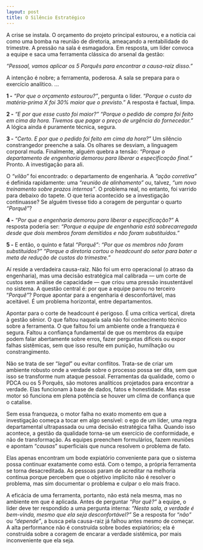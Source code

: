 ```yaml
---
layout: post
title: O Silêncio Estratégico
---
```


A crise se instala. O orçamento do projeto principal estourou, e a notícia cai como uma bomba na reunião de diretoria, ameaçando a rentabilidade do trimestre. A pressão na sala é esmagadora. Em resposta, um líder convoca a equipe e saca uma ferramenta clássica do arsenal da gestão:

*“Pessoal, vamos aplicar os 5 Porquês para encontrar a causa-raiz disso.”*

A intenção é nobre; a ferramenta, poderosa. A sala se prepara para o exercício analítico.
...

**1 -** *“Por que o orçamento estourou?”*, pergunta o líder. “*Porque o custo da matéria-prima X foi 30% maior que o previsto.”* A resposta é factual, limpa.

**2 -** *“E por que esse custo foi maior?”* *“Porque o pedido de compra foi feito em cima da hora. Tivemos que pagar o preço de urgência do fornecedor.”* A lógica ainda é puramente técnica, segura.

**3 -** “*Certo. E por que o pedido foi feito em cima da hora?”* Um silêncio constrangedor preenche a sala. Os olhares se desviam, a linguagem corporal muda. Finalmente, alguém quebra a tensão: *“Porque o departamento de engenharia demorou para liberar a especificação final.”* Pronto. A investigação para ali.

O *“vilão”* foi encontrado: o departamento de engenharia. A *“ação corretiva”* é definida rapidamente: uma *“reunião de alinhamento”* ou, talvez, *“um novo treinamento sobre prazos internos”*. O problema real, no entanto, foi varrido para debaixo do tapete. O que teria acontecido se a investigação continuasse? Se alguém tivesse tido a coragem de perguntar o quarto *“Porquê”*?

**4 -** *“Por que a engenharia demorou para liberar a especificação?”* A resposta poderia ser: *“Porque a equipe de engenharia está sobrecarregada desde que dois membros foram demitidos e não foram substituídos.”*

**5 -** E então, o quinto e fatal *“Porquê”*: *“Por que os membros não foram substituídos?” “Porque a diretoria cortou o headcount do setor para bater a meta de redução de custos do trimestre.”*

Aí reside a verdadeira causa-raiz. Não foi um erro operacional (o atraso da engenharia), mas uma decisão estratégica mal calibrada — um corte de custos sem análise de capacidade — que criou uma pressão insustentável no sistema. A questão central é: por que a equipe parou no terceiro “*Porquê”*? Porque apontar para a engenharia é desconfortável, mas aceitável. É um problema horizontal, entre departamentos. 

Apontar para o corte de headcount é perigoso. É uma crítica vertical, direta à gestão sênior. O que faltou naquela sala não foi conhecimento técnico sobre a ferramenta. O que faltou foi um ambiente onde a franqueza é segura. Faltou a confiança fundamental de que os membros da equipe podem falar abertamente sobre erros, fazer perguntas difíceis ou expor falhas sistêmicas, sem que isso resulte em punição, humilhação ou constrangimento.

Não se trata de ser “*legal*” ou evitar conflitos. Trata-se de criar um ambiente robusto onde a verdade sobre o processo possa ser dita, sem que isso se transforme num ataque pessoal. Ferramentas da qualidade, como o PDCA ou os 5 Porquês, são motores analíticos projetados para encontrar a verdade. Elas funcionam à base de dados, fatos e honestidade. Mas esse motor só funciona em plena potência se houver um clima de confiança que o catalise. 

Sem essa franqueza, o motor falha no exato momento em que a investigação começa a tocar em algo sensível: o ego de um líder, uma regra departamental ultrapassada ou uma decisão estratégica falha.
Quando isso acontece, a gestão da qualidade torna-se um exercício de conformidade, e não de transformação. As equipes preenchem formulários, fazem reuniões e apontam “*causas*” superficiais que nunca resolvem o problema de fato. 

Elas apenas encontram um bode expiatório conveniente para que o sistema possa continuar exatamente como está. Com o tempo, a própria ferramenta se torna desacreditada. As pessoas param de acreditar na melhoria contínua porque percebem que o objetivo implícito não é resolver o problema, mas sim documentar o problema e culpar o elo mais fraco.

A eficácia de uma ferramenta, portanto, não está nela mesma, mas no ambiente em que é aplicada. Antes de perguntar *“Por quê?”* à equipe, o líder deve ter respondido a uma pergunta interna: *“Nesta sala, a verdade é bem-vinda, mesmo que ela seja desconfortável?”* Se a resposta for “*não”* ou *“depende”*, a busca pela causa-raiz já falhou antes mesmo de começar. A alta performance não é construída sobre bodes expiatórios; ela é construída sobre a coragem de encarar a verdade sistêmica, por mais inconveniente que ela seja.
